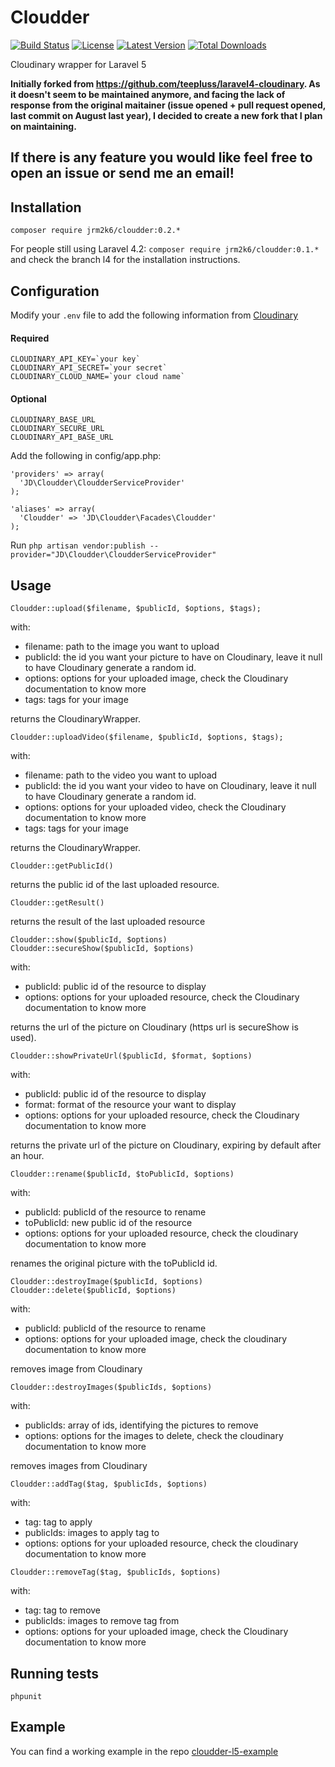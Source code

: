 # Cloudder
[![Build Status](http://img.shields.io/travis/jrm2k6/cloudder/master.svg?style=flat-square)](https://travis-ci.org/jrm2k6/cloudder)
[![License](http://img.shields.io/badge/license-MIT-brightgreen.svg?style=flat-square)](http://www.opensource.org/licenses/MIT)
[![Latest Version](http://img.shields.io/packagist/v/jrm2k6/cloudder.svg?style=flat-square)](https://packagist.org/packages/jrm2k6/cloudder)
[![Total Downloads](https://img.shields.io/packagist/dt/jrm2k6/cloudder.svg?style=flat-square)](https://packagist.org/packages/jrm2k6/cloudder)

Cloudinary wrapper for Laravel 5

__Initially forked from https://github.com/teepluss/laravel4-cloudinary.
As it doesn't seem to be maintained anymore, and facing the lack of response from the original maitainer (issue opened + pull request opened, last commit on August last year), I decided to create a new fork that I plan on maintaining.__

## If there is any feature you would like feel free to open an issue or send me an email!

## Installation

```
composer require jrm2k6/cloudder:0.2.*
```

For people still using Laravel 4.2: ```composer require jrm2k6/cloudder:0.1.*``` and check the branch l4 for the installation instructions.


## Configuration
Modify your ```.env``` file to add the following information from [Cloudinary](http://www.cloudinary.com)

#### Required

```
CLOUDINARY_API_KEY=`your key`
CLOUDINARY_API_SECRET=`your secret`
CLOUDINARY_CLOUD_NAME=`your cloud name`
```

#### Optional

```
CLOUDINARY_BASE_URL
CLOUDINARY_SECURE_URL
CLOUDINARY_API_BASE_URL
```

Add the following in config/app.php:
```
'providers' => array(
  'JD\Cloudder\CloudderServiceProvider'
);

'aliases' => array(
  'Cloudder' => 'JD\Cloudder\Facades\Cloudder'
);
```

Run ```php artisan vendor:publish --provider="JD\Cloudder\CloudderServiceProvider"```
## Usage

```
Cloudder::upload($filename, $publicId, $options, $tags);
```
with:
- filename: path to the image you want to upload
- publicId: the id you want your picture to have on Cloudinary, leave it null to have Cloudinary generate a random id.
- options: options for your uploaded image, check the Cloudinary documentation to know more
- tags: tags for your image

returns the CloudinaryWrapper.

```
Cloudder::uploadVideo($filename, $publicId, $options, $tags);
```
with:
- filename: path to the video you want to upload
- publicId: the id you want your video to have on Cloudinary, leave it null to have Cloudinary generate a random id.
- options: options for your uploaded video, check the Cloudinary documentation to know more
- tags: tags for your image

returns the CloudinaryWrapper.

```
Cloudder::getPublicId()
```
returns the public id of the last uploaded resource.


```
Cloudder::getResult()
```
returns the result of the last uploaded resource

```
Cloudder::show($publicId, $options)
Cloudder::secureShow($publicId, $options)
```
with:
- publicId: public id of the resource to display
- options: options for your uploaded resource, check the Cloudinary documentation to know more

returns the url of the picture on Cloudinary (https url is secureShow is used).

```
Cloudder::showPrivateUrl($publicId, $format, $options)
```
with:
- publicId: public id of the resource to display
- format: format of the resource your want to display
- options: options for your uploaded resource, check the Cloudinary documentation to know more

returns the private url of the picture on Cloudinary, expiring by default after an hour.


```
Cloudder::rename($publicId, $toPublicId, $options)
```

with:
- publicId: publicId of the resource to rename
- toPublicId: new public id of the resource
- options: options for your uploaded resource, check the cloudinary documentation to know more

renames the original picture with the toPublicId id.

```
Cloudder::destroyImage($publicId, $options)
Cloudder::delete($publicId, $options)
```
with:
- publicId: publicId of the resource to rename
- options: options for your uploaded image, check the cloudinary documentation to know more

removes image from Cloudinary

```
Cloudder::destroyImages($publicIds, $options)
```
with:
- publicIds: array of ids, identifying the pictures to remove
- options: options for the images to delete, check the cloudinary documentation to know more

removes images from Cloudinary


```
Cloudder::addTag($tag, $publicIds, $options)
```

with:
- tag: tag to apply
- publicIds: images to apply tag to
- options: options for your uploaded resource, check the cloudinary documentation to know more

```
Cloudder::removeTag($tag, $publicIds, $options)
```

with:
- tag: tag to remove
- publicIds: images to remove tag from
- options: options for your uploaded image, check the Cloudinary documentation to know more

## Running tests

```
phpunit
```

## Example
You can find a working example in the repo [cloudder-l5-example](https://github.com/jrm2k6/cloudder-l5-sample-project)
